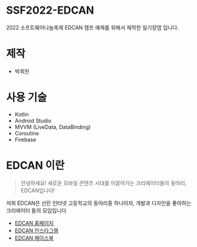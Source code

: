 # SSF2022-EDCAN
2022 소프트웨어나눔축제 EDCAN 캠프 예제를 위해서 제작한 일기장앱 입니다.

# 제작
- 박희찬

# 사용 기술
- Kotlin
- Android Studio
- MVVM (LiveData, DataBinding)
- Coroutine
- Firebase

# EDCAN 이란
> 안녕하세요! 새로운 모바일 콘텐츠 시대를 이끌어가는 크리에이터들의 동아리, EDCAN입니다!

저희 EDCAN은 선린 인터넷 고등학교의 동아리중 하나이자, 개발과 디자인을 좋아하는 크리에이터 들의 모임입니다

- [EDCAN 홈페이지](https://edcan.kr)
- [EDCAN 인스타그램](https://instagram.com/sunrin_edcan)
- [EDCAN 페이스북](https://www.facebook.com/edcancircle)

